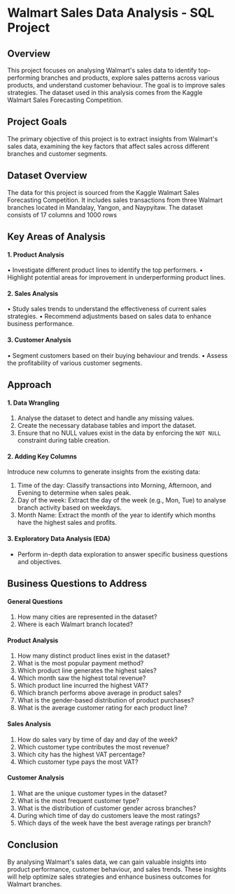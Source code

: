 # Walmart Sales Data Analysis - SQL Project

## Overview
This project focuses on analysing Walmart's sales data to identify top-performing branches and products, explore sales patterns across various products, and understand customer behaviour. The goal is to improve sales strategies. The dataset used in this analysis comes from the Kaggle Walmart Sales Forecasting Competition.

## Project Goals
The primary objective of this project is to extract insights from Walmart's sales data, examining the key factors that affect sales across different branches and customer segments.

## Dataset Overview
The data for this project is sourced from the Kaggle Walmart Sales Forecasting Competition. It includes sales transactions from three Walmart branches located in Mandalay, Yangon, and Naypyitaw. The dataset consists of 17 columns and 1000 rows

## Key Areas of Analysis
#### 1. Product Analysis
•	Investigate different product lines to identify the top performers.
•	Highlight potential areas for improvement in underperforming product lines.

 #### 2. Sales Analysis
•	Study sales trends to understand the effectiveness of current sales strategies.
•	Recommend adjustments based on sales data to enhance business performance.

#### 3. Customer Analysis
•	Segment customers based on their buying behaviour and trends.
•	Assess the profitability of various customer segments.

## Approach
#### 1. Data Wrangling
1.	Analyse the dataset to detect and handle any missing values.
2.	Create the necessary database tables and import the dataset.
3.	Ensure that no NULL values exist in the data by enforcing the `NOT NULL` constraint during table creation.

#### 2. Adding Key Columns
   Introduce new columns to generate insights from the existing data:
1.	Time of the day: Classify transactions into Morning, Afternoon, and Evening to determine when sales peak.
2.	Day of the week: Extract the day of the week (e.g., Mon, Tue) to analyse branch activity based on weekdays.
3.	Month Name: Extract the month of the year to identify which months have the highest sales and profits.

#### 3.  Exploratory Data Analysis (EDA) 
   - Perform in-depth data exploration to answer specific business questions and objectives.

## Business Questions to Address

#### General Questions
1.	How many cities are represented in the dataset?
2.	Where is each Walmart branch located?

 #### Product Analysis
1.	How many distinct product lines exist in the dataset?
2.	What is the most popular payment method?
3.	Which product line generates the highest sales?
4.	Which month saw the highest total revenue?
5.	Which product line incurred the highest VAT?
6.	Which branch performs above average in product sales?
7.	What is the gender-based distribution of product purchases?
8.	What is the average customer rating for each product line?

 #### Sales Analysis
1.	How do sales vary by time of day and day of the week?
2.	Which customer type contributes the most revenue?
3.	Which city has the highest VAT percentage?
4.	Which customer type pays the most VAT?

 #### Customer Analysis
1.	What are the unique customer types in the dataset?
2.	What is the most frequent customer type?
3.	What is the distribution of customer gender across branches?
4.	During which time of day do customers leave the most ratings?
5.	Which days of the week have the best average ratings per branch?

## Conclusion
By analysing Walmart's sales data, we can gain valuable insights into product performance, customer behaviour, and sales trends. These insights will help optimize sales strategies and enhance business outcomes for Walmart branches.
 
